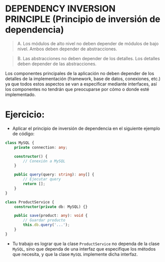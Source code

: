 # DEPENDENCY INVERSION PRINCIPLE (Principio de inversión de dependencia)

> A. Los módulos de alto nivel no deben depender de módulos de bajo nivel. Ambos deben depender de abstracciones.

> B. Las abstracciones no deben depender de los detalles. Los detalles deben depender de las abstracciones.

Los componentes principales de la aplicación no deben depender de los detalles de la implementación (framework, base de datos, conexiones, etc.) ya que todos estos aspectos se van a especificar mediante interfaces, así los componentes no tendrán que preocuparse por cómo o donde esté implementado.


# Ejercicio:

* Aplicar el principio de inversión de dependencia en el siguiente ejemplo de código:

```ts
class MySQL {
    private connection: any;

    constructor() {
        // Conexión a MySQL
    }

    public query(query: string): any[] {
        // Ejecutar query
        return [];
    }
}

class ProductService {
    constructor(private db: MySQL) {}

    public save(product: any): void {
        // Guardar producto
        this.db.query('...');
    }
}
```

* Tu trabajo es lograr que la clase `ProductService` no dependa de la clase `MySQL`, sino que dependa de una interfaz que especifique los métodos que necesita, y que la clase `MySQL` implemente dicha interfaz.